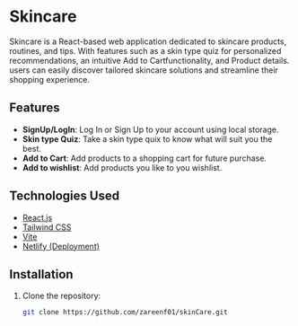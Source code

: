 # Skincare 

Skincare is a React-based web application dedicated to skincare products, routines, and tips. With features such as a skin type quiz for personalized recommendations, an intuitive Add to Cartfunctionality, and Product details. users can easily discover tailored skincare solutions and streamline their shopping experience.

## Features

- **SignUp/LogIn**: Log In or Sign Up to your account using local storage.
- **Skin type Quiz**: Take a skin type quix to know what will suit you the best.
- **Add to Cart**:  Add products to a shopping cart for future purchase.
- **Add to wishlist**: Add products you like to you wishlist.

## Technologies Used

  * [React.js](https://reactjs.org/)
  * [Tailwind CSS](https://tailwindcss.com/)
  * [Vite](https://vitejs.dev/)
  * [Netlify (Deployment)](https://www.netlify.com/)

## Installation

1. Clone the repository:
   ```bash
   git clone https://github.com/zareenf01/skinCare.git
